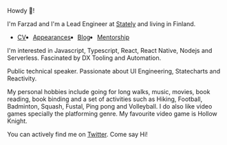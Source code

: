Howdy :wave:!

I'm Farzad and I'm a Lead Engineer at [Stately](https://stately.ai) and living in Finland.

<ul role="list" style="display:flex;gap:1rem"><li class="css-0"><a href="https://farzadyz.com/cv">CV</a></li><li><a href="https://farzadyz.com/appearances">Appearances</a></li><li><a href="https://farzadyz.com/blog">Blog</a></li><li><a  href="https://mentorcruise.com/mentor/FarzadYousefZadeh/">Mentorship</a></li></ul>
I'm interested in Javascript, Typescript, React, React Native, Nodejs and Serverless. Fascinated by DX Tooling and Automation.

Public technical speaker. Passionate about UI Engineering, Statecharts and Reactivity.

My personal hobbies include going for long walks, music, movies, book reading, book binding and a set of activities such as Hiking, Football, Badminton, Squash, Fustal, Ping pong and Volleyball. I do also like video games specially the platforming genre. My favourite video game is Hollow Knight.

You can actively find me on [Twitter](https://twitter.com/farzad_yz). Come say Hi!

